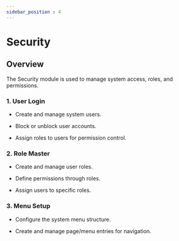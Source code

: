 ```yaml
---
sidebar_position : 4
---
```


# Security

## Overview

The Security module is used to manage system access, roles, and permissions.

### 1. User Login

  - Create and manage system users.

  - Block or unblock user accounts.

  - Assign roles to users for permission control.

### 2. Role Master

  - Create and manage user roles.

  - Define permissions through roles.

  - Assign users to specific roles.

### 3. Menu Setup

  - Configure the system menu structure.

  - Create and manage page/menu entries for navigation.